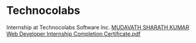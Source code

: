 # Technocolabs
Internship at Technocolabs Software Inc.
[MUDAVATH SHARATH KUMAR Web Developer Internship Completion Certificate.pdf](https://github.com/user-attachments/files/16892902/MUDAVATH.SHARATH.KUMAR.Web.Developer.Internship.Completion.Certificate.pdf)
